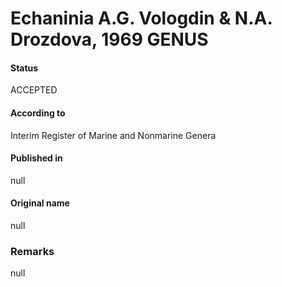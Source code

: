 # Echaninia A.G. Vologdin & N.A. Drozdova, 1969 GENUS

#### Status
ACCEPTED

#### According to
Interim Register of Marine and Nonmarine Genera

#### Published in
null

#### Original name
null

### Remarks
null
